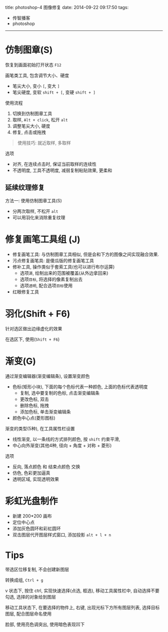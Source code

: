 title: photoshop-4 图像修复
date: 2014-09-22 09:17:50
tags:
- 传智播客
- photoshop
---

# 仿制图章(S) #

恢复到画面初始打开状态 `F12`
  
画笔类工具, 包含调节大小、硬度
* 笔尖大小, 变小 `[`, 变大 `]`
* 笔尖硬度, 变软 `shift + [`, 变硬 `shift + ]`


使用流程
1. 切换到仿制图章工具
2. 取样, `Alt + click`, 松开 `alt`
3. 调整笔尖大小, 硬度
4. 修复, 点击或拖拽

> 使用技巧: 就近取样, 多取样

选项
* 对齐, 在连续点击时, 保证当前取样的连续性
* 不透明度, 工具不透明度, 减弱复制粘贴效果, 更柔和

## 延续纹理修复 ##

方法一: 使用仿制图章工具(S)
* 分两次取样, 不松开 `alt`
* 可以用羽化来消除重复纹理

# 修复画笔工具组 (J) #

* 修复画笔工具:
与仿制图章工具相似, 但是会和下方的图像之间实现融合效果.
* 污点修复画笔具: 是傻瓜版的修复画笔工具
* 修补工具, 操作类似于套索工具(也可以进行布尔运算)
   * 选项`源`, 绘制出来的范围被覆盖(从外边拿回来)
   * 选项`目标`, 将选择的像素复制出去
   * 选项`透明`, 配合选项`目标`使用
* 红眼修复工具

<!-- 7 10 12 15 17 20 22-25 -->

# 羽化(Shift + F6) #

针对选区做出边缘虚化的效果

在选区下, 使用(`Shift + F6`)

# 渐变(G) #

通过渐变编辑器(渐变编辑条), 设置渐变颜色
  * 色标(矩形小块), 下面的每个色标代表一种颜色, 上面的色标代表透明度
    * 复制, 选中要复制的色标, 点击渐变编辑条
    * 更改色标, 双击
    * 删除色标, 拖拽
    * 添加色标, 单击渐变编辑条
  * 颜色中心点(菱形图标)

渐变的类型(5种), 在工具属性栏设置
* 线性渐变, 以一条线的方式排列颜色, 按 `shift` 约束平滑,
* 中心向外渐变(其他4种, 径向 + 角度  + 对称 + 菱形)

选项
* 反向, 落点颜色 和 结束点颜色 交换
* 仿色, 色彩更加逼真
* 透明区域, 实现透明效果


# 彩虹光盘制作 #

* 新建 200*200 画布
* 定位中心点
* 添加灰色圆环和彩虹圆环
* 双击图层代开图层样式窗口, 添加投影 `alt + l + n`


# Tips #

带选区位移复制, 不会创建新图层

转换成组, `Ctrl + g`

v 状态下, 按住 ctrl, 实现快速选择(点选, 框选),
移动工具属性栏中, 自动选择不要勾选, 选择的对象给到图层

移动工具状态下, 在要选择的物件上, 右键, 出现光标下方所有图层列表,
选择目标图层, 配合图层命名使用

脸部, 使用亮色调突出, 使用暗色表现凹下

